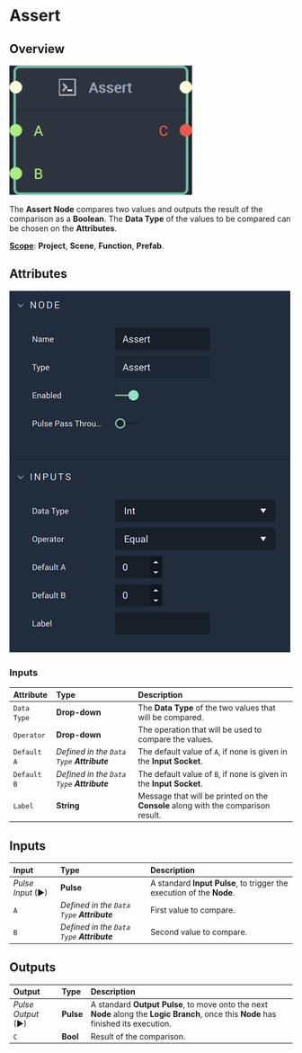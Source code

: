 # Assert

## Overview

![The Assert Node.](../../.gitbook/assets/assertnode20241.png)

The **Assert** **Node** compares two values and outputs the result of the comparison as a **Boolean**. The **Data Type** of the values to be compared can be chosen on the **Attributes**.

[**Scope**](../overview.md#scopes): **Project**, **Scene**, **Function**, **Prefab**.

## Attributes

![The Assert Node Attributes.](../../.gitbook/assets/assertattributes.png)

### Inputs

| Attribute | Type | Description |
| :--- | :--- | :--- |
| `Data Type` | **Drop-down** | The **Data Type** of the two values that will be compared. |
| `Operator` | **Drop-down** | The operation that will be used to compare the values. |
| `Default A` | _Defined in the `Data Type` **Attribute**_ | The default value of `A`, if none is given in the **Input Socket**. |
| `Default B` | _Defined in the `Data Type` **Attribute**_ | The default value of `B`, if none is given in the **Input Socket**. |
| `Label` | **String** | Message that will be printed on the **Console** along with the comparison result. |

## Inputs

| Input | Type | Description |
| :--- | :--- | :--- |
| _Pulse Input_ \(►\) | **Pulse** | A standard **Input Pulse**, to trigger the execution of the **Node**. |
| `A` | _Defined in the `Data Type` **Attribute**_ | First value to compare. |
| `B` | _Defined in the `Data Type` **Attribute**_ | Second value to compare. |

## Outputs

| Output | Type | Description |
| :--- | :--- | :--- |
| _Pulse Output_ \(►\) | **Pulse** | A standard **Output Pulse**, to move onto the next **Node** along the **Logic Branch**, once this **Node** has finished its execution. |
| `C` | **Bool** | Result of the comparison. |

